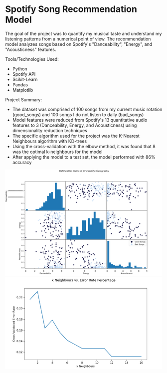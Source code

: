 # Spotify Song Recommendation Model

The goal of the project was to quantify my musical taste and understand my listening patterns from a numerical point of view. The recommendation model analyzes songs based on Spotify's "Danceability", "Energy", and "Acousticness" features.

Tools/Technologies Used:
- Python
- Spotify API
- Scikit-Learn
- Pandas
- Matplotlib

Project Summary:
- The dataset was comprised of 100 songs from my current music rotation (good_songs) and 100 songs I do not listen to daily (bad_songs)
- Model features were reduced from Spotify's 13 quantitative audio features to 3 (Danceability, Energy, and Acousticness) using dimensionality reduction techniques
- The specific algorithm used for the project was the K-Nearest Neighbours algorithm with KD-trees
- Using the cross-validation with the elbow method, it was found that 8 was the optimal k-neighbours for the model
- After applying the model to a test set, the model performed with 86% accuracy

![alt text](https://github.com/jobcabanto/Spotify-Recommendation-Bot/blob/main/res/knn_chart.png)
![alt text](https://github.com/jobcabanto/Spotify-Recommendation-Bot/blob/main/res/elbow_method.png)
